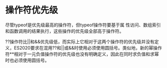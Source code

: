 # 操作符优先级

尽管typeof是优先级最高的操作符，但typeof操作符要基于属 性访问、数组索引和函数调用的结果执行，这些操作的优先级全部高于操作符。

??操作符比||和&&优先级低，而实际上它相对于这两个操作符的优先级并没有定义，ES2020要求在混用??和||或&&时使用必须使用圆括号。类似地，新的幂操作符**相对于一元负值操作符的优先级也没有明确定义，因此在同时求负值和求幂时也必须使用圆括号。